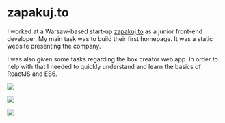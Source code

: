 # zapakuj.to

I worked at a Warsaw-based start-up [zapakuj.to](http://zapakuj.to) as a junior front-end developer. My main task was to build their first homepage.
It was a static website presenting the company.

I was also given some tasks regarding the box creator web app. In order to help with that I needed to quickly understand and learn the basics of ReactJS and ES6.


![](http://img.aleksandragajda.com/zto-land.gif)

![](http://img.aleksandragajda.com/zto-form.png)

![](http://img.aleksandragajda.com/zto-harm.gif)
